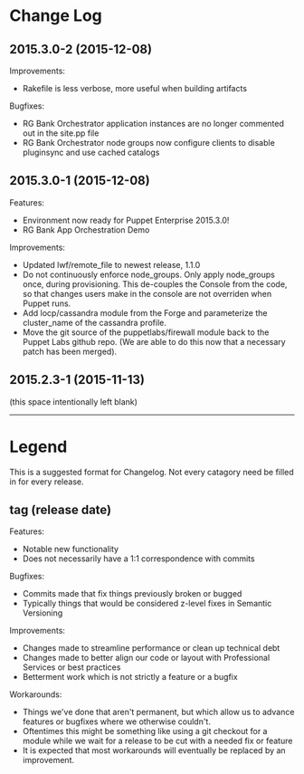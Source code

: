 # Change Log

## 2015.3.0-2 (2015-12-08)

Improvements:

  - Rakefile is less verbose, more useful when building artifacts

Bugfixes:

  - RG Bank Orchestrator application instances are no longer commented out in the site.pp file
  - RG Bank Orchestrator node groups now configure clients to disable pluginsync and use cached catalogs

## 2015.3.0-1 (2015-12-08)

Features:

  - Environment now ready for Puppet Enterprise 2015.3.0!
  - RG Bank App Orchestration Demo

Improvements:

  - Updated lwf/remote\_file to newest release, 1.1.0
  - Do not continuously enforce node\_groups. Only apply node\_groups once,
    during provisioning. This de-couples the Console from the code, so that
    changes users make in the console are not overriden when Puppet runs.
  - Add locp/cassandra module from the Forge and parameterize the cluster\_name
    of the cassandra profile.
  - Move the git source of the puppetlabs/firewall module back to the Puppet
    Labs github repo. (We are able to do this now that a necessary patch has
    been merged).

## 2015.2.3-1 (2015-11-13)

(this space intentionally left blank)

---

# Legend

This is a suggested format for Changelog. Not every catagory need be filled in for every release.

## tag (release date)

Features:

  - Notable new functionality
  - Does not necessarily have a 1:1 correspondence with commits

Bugfixes:

  - Commits made that fix things previously broken or bugged
  - Typically things that would be considered z-level fixes in Semantic Versioning

Improvements:

  - Changes made to streamline performance or clean up technical debt
  - Changes made to better align our code or layout with Professional Services
    or best practices
  - Betterment work which is not strictly a feature or a bugfix

Workarounds:

  - Things we've done that aren't permanent, but which allow us to advance
    features or bugfixes where we otherwise couldn't.
  - Oftentimes this might be something like using a git checkout for a module
    while we wait for a release to be cut with a needed fix or feature
  - It is expected that most workarounds will eventually be replaced by an
    improvement.

